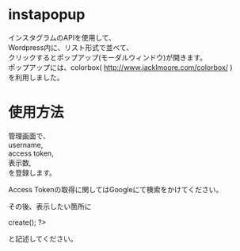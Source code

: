 # instapopup

インスタグラムのAPIを使用して、  
Wordpress内に、リスト形式で並べて、  
クリックするとポップアップ(モーダルウィンドウ)が開きます。  
ポップアップには、colorbox( http://www.jacklmoore.com/colorbox/ )  
を利用しました。  

# 使用方法

管理画面で、  
username,  
access token,   
表示数,  
を登録します。  

Access Tokenの取得に関してはGoogleにて検索をかけてください。  
  
その後、表示したい箇所に  
<?php echo $instapopup->create(); ?>  
と記述してください。
